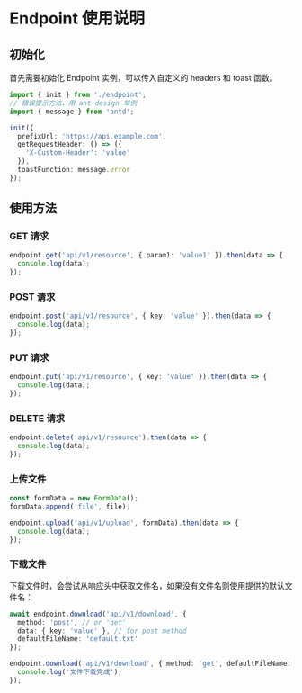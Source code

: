 
# Endpoint 使用说明

## 初始化

首先需要初始化 Endpoint 实例，可以传入自定义的 headers 和 toast 函数。

```ts
import { init } from './endpoint';
// 错误提示方法，用 ant-design 举例
import { message } from 'antd';

init({
  prefixUrl: 'https://api.example.com',
  getRequestHeader: () => ({
    'X-Custom-Header': 'value'
  }),
  toastFunction: message.error
});
```

## 使用方法

### GET 请求

```ts
endpoint.get('api/v1/resource', { param1: 'value1' }).then(data => {
  console.log(data);
});
```

### POST 请求

```ts
endpoint.post('api/v1/resource', { key: 'value' }).then(data => {
  console.log(data);
});
```

### PUT 请求

```ts
endpoint.put('api/v1/resource', { key: 'value' }).then(data => {
  console.log(data);
});
```

### DELETE 请求

```ts
endpoint.delete('api/v1/resource').then(data => {
  console.log(data);
});
```

### 上传文件

```ts
const formData = new FormData();
formData.append('file', file);

endpoint.upload('api/v1/upload', formData).then(data => {
  console.log(data);
});
```

### 下载文件

下载文件时，会尝试从响应头中获取文件名，如果没有文件名则使用提供的默认文件名：

```ts
await endpoint.download('api/v1/download', {
  method: 'post', // or 'get'
  data: { key: 'value' }, // for post method
  defaultFileName: 'default.txt'
});
```

```ts
endpoint.download('api/v1/download', { method: 'get', defaultFileName: 'default.txt' }).then(() => {
  console.log('文件下载完成');
});
```
